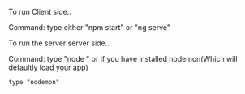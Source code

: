 To run Client side..

Command:
type either "npm start" or "ng serve"

To run the server server side..

Command:
type "node <rootFileName>"
or
if you have installed nodemon(Which will defaultly load your app)

    type "nodemon"
